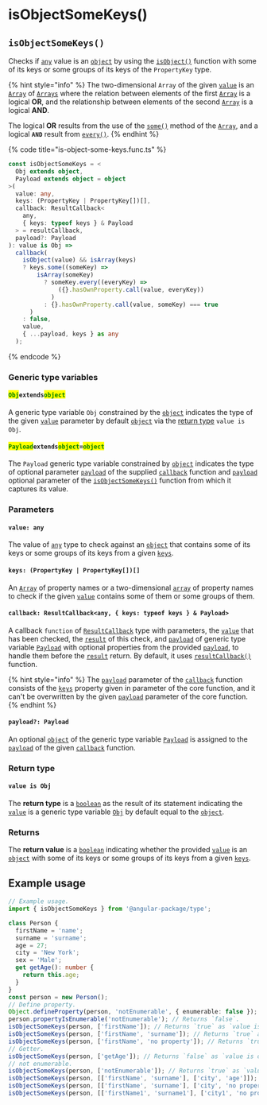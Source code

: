 # isObjectSomeKeys()

## `isObjectSomeKeys()`

Checks if [`any`](https://www.typescriptlang.org/docs/handbook/2/everyday-types.html#any) value is an [`object`](https://developer.mozilla.org/en-US/docs/Web/JavaScript/Reference/Global\_Objects/Object) by using the [`isObject()`](isobject.md) function with some of its keys or some groups of its keys of the `PropertyKey` type.

{% hint style="info" %}
The two-dimensional `Array` of the given [`value`](isobjectsomekeys.md#value-any) is an [`Array`](https://developer.mozilla.org/en-US/docs/Web/JavaScript/Reference/Global\_Objects/Array) of [`Arrays`](https://developer.mozilla.org/en-US/docs/Web/JavaScript/Reference/Global\_Objects/Array) where the relation between elements of the first [`Array`](https://developer.mozilla.org/en-US/docs/Web/JavaScript/Reference/Global\_Objects/Array) is a logical **OR**, and the relationship between elements of the second [`Array`](https://developer.mozilla.org/en-US/docs/Web/JavaScript/Reference/Global\_Objects/Array) is a logical **AND**.

The logical **OR** results from the use of the [`some()`](https://developer.mozilla.org/en-US/docs/Web/JavaScript/Reference/Global\_Objects/Array/some) method of the [`Array`](https://developer.mozilla.org/en-US/docs/Web/JavaScript/Reference/Global\_Objects/Array), and a logical **`AND`** result from [`every()`](https://developer.mozilla.org/en-US/docs/Web/JavaScript/Reference/Global\_Objects/Array/every).
{% endhint %}

{% code title="is-object-some-keys.func.ts" %}
```typescript
const isObjectSomeKeys = <
  Obj extends object,
  Payload extends object = object
>(
  value: any,
  keys: (PropertyKey | PropertyKey[])[],
  callback: ResultCallback<
    any,
    { keys: typeof keys } & Payload
  > = resultCallback,
  payload?: Payload
): value is Obj =>
  callback(
    isObject(value) && isArray(keys)
    ? keys.some((someKey) =>
        isArray(someKey)
          ? someKey.every((everyKey) =>
              ({}.hasOwnProperty.call(value, everyKey))
            )
          : {}.hasOwnProperty.call(value, someKey) === true
      )
    : false,
    value,
    { ...payload, keys } as any
  );
```
{% endcode %}

### Generic type variables

#### <mark style="color:green;">`Obj`</mark>`extends`<mark style="color:green;">`object`</mark>

A generic type variable `Obj` constrained by the [`object`](https://www.typescriptlang.org/docs/handbook/basic-types.html#object) indicates the type of the given [`value`](isobjectsomekeys.md#value-any) parameter by default [`object`](https://www.typescriptlang.org/docs/handbook/basic-types.html#object) via the [return type](isobjectsomekeys.md#return-type) `value is Obj`.

#### <mark style="color:green;">**`Payload`**</mark>**`extends`**<mark style="color:green;">**`object`**</mark>**`=`**<mark style="color:green;">**`object`**</mark>

The `Payload` generic type variable constrained by [`object`](https://www.typescriptlang.org/docs/handbook/basic-types.html#object) indicates the type of optional parameter [`payload`](../types/resultcallback.md#payload-payload) of the supplied [`callback`](isobjectsomekeys.md#callback-resultcallback-less-than-any-payload-greater-than) function and [`payload`](isobjectsomekeys.md#payload-payload) optional parameter of the [`isObjectSomeKeys()`](isobjectsomekeys.md#isobjectsomekeys) function from which it captures its value.

### Parameters

#### `value: any`

The value of [`any`](https://www.typescriptlang.org/docs/handbook/2/everyday-types.html#any) type to check against an [`object`](https://developer.mozilla.org/en-US/docs/Web/JavaScript/Reference/Global\_Objects/Object) that contains some of its keys or some groups of its keys from a given [`keys`](isobjectsomekeys.md#keys-propertykey-or-propertykey).

#### `keys: (PropertyKey | PropertyKey[])[]`

An [`Array`](https://developer.mozilla.org/en-US/docs/Web/JavaScript/Reference/Global\_Objects/Array) of property names or a two-dimensional [`array`](https://developer.mozilla.org/en-US/docs/Web/JavaScript/Reference/Global\_Objects/Array) of property names to check if the given [`value`](isobjectsomekeys.md#value-any) contains some of them or some groups of them.

#### `callback: ResultCallback<any, { keys: typeof keys } & Payload>`

A callback `function` of [`ResultCallback`](../types/resultcallback.md) type with parameters, the [`value`](isobjectsomekeys.md#value-any) that has been checked, the [`result`](../types/resultcallback.md#result-boolean) of this check, and [`payload`](../types/resultcallback.md#payload-payload) of generic type variable [`Payload`](isobjectsomekeys.md#payloadextendsobject) with optional properties from the provided [`payload`](isobjectsomekeys.md#payload-payload), to handle them before the [`result`](../types/resultcallback.md#result-boolean) return. By default, it uses [`resultCallback()`](../helper/resultcallback.md) function.

{% hint style="info" %}
The [`payload`](../types/resultcallback.md#payload-payload) parameter of the [`callback`](isobjectsomekeys.md#callback-resultcallback-less-than-any-keys-typeof-keys-and-payload-greater-than) function consists of the [`keys`](isobjectsomekeys.md#keys-propertykey-or-propertykey) property given in parameter of the core function, and it can't be overwritten by the given [`payload`](isobjectsomekeys.md#payload-payload) parameter of the core function.
{% endhint %}

#### `payload?: Payload`

An optional [`object`](https://developer.mozilla.org/en-US/docs/Web/JavaScript/Reference/Global\_Objects/Object) of the generic type variable [`Payload`](isobjectsomekeys.md#payloadextendsobject) is assigned to the [`payload`](../types/resultcallback.md#payload-payload) of the given [`callback`](isobjectsomekeys.md#callback-resultcallback-less-than-any-payload-greater-than) function.

### Return type

#### `value is Obj`

The **return type** is a [`boolean`](https://www.typescriptlang.org/docs/handbook/basic-types.html#boolean) as the result of its statement indicating the [`value`](isobjectsomekeys.md#value-any) is a generic type variable [`Obj`](isobjectsomekeys.md#obj-extends-object) by default equal to the [`object`](https://www.typescriptlang.org/docs/handbook/basic-types.html#object).

### Returns

The **return value** is a [`boolean`](https://developer.mozilla.org/en-US/docs/Web/JavaScript/Reference/Global\_Objects/Boolean) indicating whether the provided [`value`](isobjectsomekeys.md#value-any) is an [`object`](https://developer.mozilla.org/en-US/docs/Web/JavaScript/Reference/Global\_Objects/Object) with some of its keys or some groups of its keys from a given [`keys`](isobjectsomekeys.md#keys-propertykey-or-propertykey).

## Example usage

```typescript
// Example usage.
import { isObjectSomeKeys } from '@angular-package/type';

class Person {
  firstName = 'name';
  surname = 'surname';
  age = 27;
  city = 'New York';
  sex = 'Male';
  get getAge(): number {
    return this.age;
  }
}
const person = new Person();
// Define property.
Object.defineProperty(person, 'notEnumerable', { enumerable: false });
person.propertyIsEnumerable('notEnumerable'); // Returns `false`.
isObjectSomeKeys(person, ['firstName']); // Returns `true` as `value is object`.
isObjectSomeKeys(person, ['firstName', 'surname']); // Returns `true` as `value is object`.
isObjectSomeKeys(person, ['firstName', 'no property']); // Returns `true` as `value is object`.
// Getter.
isObjectSomeKeys(person, ['getAge']); // Returns `false` as `value is object`.
// not enumerable.
isObjectSomeKeys(person, ['notEnumerable']); // Returns `true` as `value is object`.
isObjectSomeKeys(person, [['firstName', 'surname'], ['city', 'age']]); // Returns `true` as `value is object`.
isObjectSomeKeys(person, [['firstName', 'surname'], ['city', 'no property']]); // Returns `true` as `value is object`.
isObjectSomeKeys(person, [['firstName1', 'surname1'], ['city1', 'no property']]); // Returns `false` as `value is object`.
```
